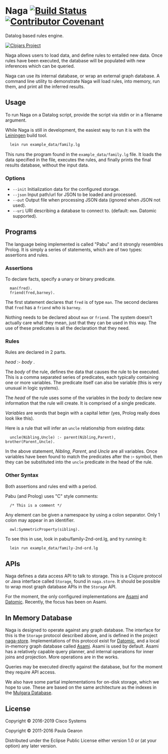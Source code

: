 # Naga [![Build Status](https://travis-ci.org/threatgrid/naga.svg?branch=main)](https://travis-ci.org/threatgrid/naga) [![Contributor Covenant](https://img.shields.io/badge/Contributor%20Covenant-v2.0%20adopted-ff69b4.svg)](CODE_OF_CONDUCT.md)

Datalog based rules engine.

[![Clojars Project](http://clojars.org/org.clojars.quoll/naga/latest-version.svg)](http://clojars.org/org.clojars.quoll/naga)

Naga allows users to load data, and define rules to entailed new data. Once rules have been
executed, the database will be populated with new inferences which can be queried.

Naga can use its internal database, or wrap an external graph database. A command line
utility to demonstrate Naga will load rules, into memory, run them, and print all the
inferred results.

## Usage

To run Naga on a Datalog script, provide the script via stdin or in a filename argument.

While Naga is still in development, the easiest way to run it is with the
[Leiningen](http://leiningen.org) build tool.

```bash
  lein run example_data/family.lg
```

This runs the program found in the `example_data/family.lg` file. It loads the data specified in the file,
executes the rules, and finally prints the final results database, without the input data.

### Options

- `--init` Initialization data for the configured storage.
- `--json` Input path/url for JSON to be loaded and processed.
- `--out` Output file when processing JSON data (ignored when JSON not used).
- `--uri` URI describing a database to connect to. (default: `mem`. Datomic supported).

## Programs

The language being implemented is called "Pabu" and it strongly resembles Prolog. It is
simply a series of statements, which are of two types: assertions and rules. 

### Assertions
To declare facts, specify a unary or binary predicate.

```
  man(fred).
  friend(fred,barney).
```

The first statement declares that `fred` is of type `man`. The second declares that `fred` has
a `friend` who is `barney`.

Nothing needs to be declared about `man` or `friend`. The system doesn't actually care what
they mean, just that they can be used in this way. The use of these predicates is all the
declaration that they need.

### Rules
Rules are declared in 2 parts.

*head* :- *body* .


The *body* of the rule, defines the data that causes the rule
to be executed. This is a comma separated series of predicates, each typically containing
one or more variables. The predicate itself can also be variable
(this is very unusual in logic systems).

The *head* of the rule uses some of the variables in the *body* to declare new information
that the rule will create. It is comprised of a single predicate.

*Variables* are words that begin with a capital letter (yes, Prolog really does look like this).

Here is a rule that will infer an `uncle` relationship from existing data:

```
  uncle(Nibling,Uncle) :- parent(Nibling,Parent), brother(Parent,Uncle).
```

In the above statement, *Nibling*, *Parent*, and *Uncle* are all variables. Once variables
have been found to match the predicates after the **:-** symbol, then they can be substituted
into the `uncle` predicate in the head of the rule.

### Other Syntax
Both assertions and rules end with a period.

Pabu (and Prolog) uses "C" style comments:

```
  /* This is a comment */
```

Any element can be given a namespace by using a colon separator. Only 1 colon may appear in an identifier.

```
  owl:SymmetricProperty(sibling).
```

To see this in use, look in pabu/family-2nd-ord.lg, and try running it:

```bash
  lein run example_data/family-2nd-ord.lg
```

## APIs

Naga defines a data access API to talk to storage. This is a Clojure protocol or Java interface
called `Storage`, found in `naga.store`. It should be possible to wrap most graph database APIs
in the `Storage` API.

For the moment, the only configured implementations are [Asami](https://github.com/threatgrid/asami) and [Datomic](https://docs.datomic.com/on-prem/index.html). Recently, the focus has been on Asami.

## In Memory Database

Naga is designed to operate against any graph database. The interface for this is the `Storage`
protocol described above, and is defined in the project [naga-store](https://github.com/threatgrid/naga-store).
Implementations of this protocol exist for [Datomic](https://www.datomic.com/), and a local
in-memory graph database called [Asami](https://github.com/threatgrid/asami). Asami is used
by default. Asami has a relatively capable query planner, and internal operations for inner joins and projection.
More operations are in the works.

Queries may be executed directly against the database, but for the moment they require API access.

We also have some partial implementations for on-disk storage, which we hope to use.
These are based on the same architecture as the indexes in the
[Mulgara Database](http://github.com/quoll/mulgara).

## License

Copyright © 2016-2019 Cisco Systems

Copyright © 2011-2016 Paula Gearon

Distributed under the Eclipse Public License either version 1.0 or (at
your option) any later version.

